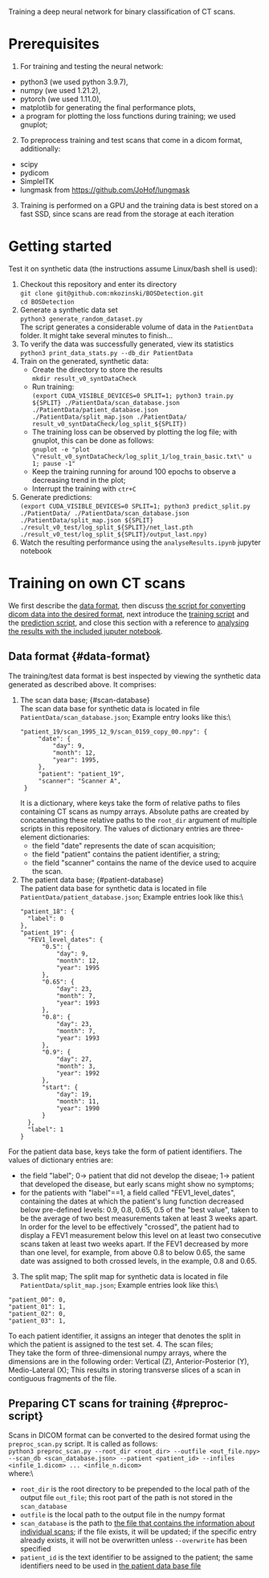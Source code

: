 Training a deep neural network for binary classification of CT scans.

# Prerequisites
1. For training and testing the neural network:
  - python3 (we used python 3.9.7),
  - numpy (we used 1.21.2),
  - pytorch (we used 1.11.0),
  - matplotlib for generating the final performance plots,
  - a program for plotting the loss functions during training; we used gnuplot;
2. To preprocess training and test scans that come in a dicom format, additionally:
  - scipy
  - pydicom
  - SimpleITK
  - lungmask from https://github.com/JoHof/lungmask 
3. Training is performed on a GPU and the training data is best stored on a fast SSD, since scans are read from the storage at each iteration

# Getting started
Test it on synthetic data (the instructions assume Linux/bash shell is used):
1. Checkout this repository and enter its directory\
   `git clone git@github.com:mkozinski/BOSDetection.git`\
   `cd BOSDetection`
2. Generate a synthetic data set\
`python3 generate_random_dataset.py`\
The script generates a considerable volume of data in the `PatientData` folder. It might take several minutes to finish...
2. To verify the data was successfully generated, view its statistics\
`python3 print_data_stats.py --db_dir PatientData`
3. Train on the generated, synthetic data:
   - Create the directory to store the results\
     `mkdir result_v0_syntDataCheck`
   - Run training:\
     `(export CUDA_VISIBLE_DEVICES=0 SPLIT=1; python3 train.py ${SPLIT} ./PatientData/scan_database.json ./PatientData/patient_database.json ./PatientData/split_map.json ./PatientData/ result_v0_syntDataCheck/log_split_${SPLIT})`
   - The training loss can be observed by plotting the log file; with gnuplot, this can be done as follows:\
     `gnuplot -e "plot \"result_v0_syntDataCheck/log_split_1/log_train_basic.txt\" u 1; pause -1"`
   - Keep the training running for around 100 epochs to observe a decreasing trend in the plot;
   - Interrupt the training with `ctr+C`
4. Generate predictions:\
   `(export CUDA_VISIBLE_DEVICES=0 SPLIT=1; python3 predict_split.py ./PatientData/ ./PatientData/scan_database.json ./PatientData/split_map.json ${SPLIT} ./result_v0_test/log_split_${SPLIT}/net_last.pth ./result_v0_test/log_split_${SPLIT}/output_last.npy)`
5. Watch the resulting performance using the `analyseResults.ipynb` jupyter notebook

# Training on own CT scans
We first describe the [data format](#data-format), then discuss [the script for converting dicom data into the desired format](#preproc-script), next introduce the [training script](#training-script) and the [prediction script](#prediction-script), and close this section with a reference to [analysing the results with the included juputer notebook](#analyse-results).

## Data format {#data-format}
The training/test data format is best inspected by viewing the synthetic data generated as described above. It comprises:
1. The scan data base; {#scan-database}\
   The scan data base for synthetic data is located in file `PatientData/scan_database.json`; Example entry looks like this:\
   ```
   "patient_19/scan_1995_12_9/scan_0159_copy_00.npy": {
        "date": {
            "day": 9,
            "month": 12,
            "year": 1995,
        },
        "patient": "patient_19",
        "scanner": "Scanner A",
    }
   ```
   It is a dictionary, where keys take the form of relative paths to files containing CT scans as numpy arrays. Absolute paths are created by concatenating these relative paths to the `root_dir` argument of multiple scripts in this repository. The values of dictionary entries are three-element dictionaries:
   -  the field "date" represents the date of scan acquisition;
   -  the field "patient" contains the patient identifier, a string;
   -  the field "scanner" contains the name of the device used to acquire the scan.
 2. The patient data base; {#patient-database}\
    The patient data base for synthetic data is located in file `PatientData/patient_database.json`; Example entries look like this:\
    ```
    "patient_18": {
      "label": 0
    },
    "patient_19": {
      "FEV1_level_dates": {
          "0.5": {
              "day": 9,
              "month": 12,
              "year": 1995
          },
          "0.65": {
              "day": 23,
              "month": 7,
              "year": 1993
          },
          "0.8": {
              "day": 23,
              "month": 7,
              "year": 1993
          },
          "0.9": {
              "day": 27,
              "month": 3,
              "year": 1992
          },
          "start": {
              "day": 19,
              "month": 11,
              "year": 1990
          }
      },
      "label": 1
    }
    ```
   For the patient data base, keys take the form of patient identifiers. The values of dictionary entries are:
   -  the field "label"; 0&rarr; patient that did not develop the diseae; 1&rarr; patient that developed the disease, but early scans might show no symptoms;
   -  for the patients with "label"==1, a field called "FEV1_level_dates", containing the dates at which the patient's lung function decreased below pre-defined levels: 0.9, 0.8, 0.65, 0.5 of the "best value", taken to be the average of two best measurements taken at least 3 weeks apart. In order for the level to be effectively "crossed", the patient had to display a FEV1 measurement below this level on at least two consecutive scans taken at least two weeks apart. If the FEV1 decreased by more than one level, for example, from above 0.8 to below 0.65, the same date was assigned to both crossed levels, in the example, 0.8 and 0.65.
3. The split map;
  The split map for synthetic data is located in file `PatientData/split_map.json`; Example entries look like this:\
```
"patient_00": 0,
"patient_01": 1,
"patient_02": 0,
"patient_03": 1,
```
To each patient identifier, it assigns an integer that denotes the split in which the patient is assigned to the test set.
4. The scan files;\
They take the form of three-dimensional numpy arrays, where the dimensions are in the following order: Vertical (Z), Anterior-Posterior (Y), Medio-Lateral (X); This results in storing transverse slices of a scan in contiguous fragments of the file.

## Preparing CT scans for training {#preproc-script}
Scans in DICOM format can be converted to the desired format using the `preproc_scan.py` script. It is called as follows:\
`python3 preproc_scan.py --root_dir <root_dir> --outfile <out_file.npy> --scan_db <scan_database.json> --patient <patient_id> --infiles <infile_1.dicom> ... <infile_n.dicom>`\
where:\
   - `root_dir` is the root directory to be prepended to the local path of the output file `out_file`; this root part of the path is not stored in the `scan_database`
   - `outfile` is the local path to the output file in the numpy format
   - `scan_database` is the path to [the file that contains the information about individual scans](#scan-database); if the file exists, it will be updated; if the specific entry already exists, it will not be overwritten unless `--overwrite` has been specified
   - `patient_id` is the text identifier to be assigned to the patient; the same identifiers need to be used in [the patient data base file](#patient-database)
